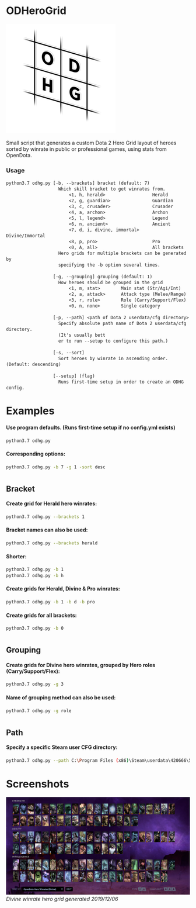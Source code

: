# ODHeroGrid
![logo](logo.png)

Small script that generates a custom Dota 2 Hero Grid layout of heroes sorted by winrate in public or professional games, using stats from OpenDota.



### Usage
```
python3.7 odhg.py [-b, --brackets] bracket (default: 7)
                    Which skill bracket to get winrates from.
                        <1, h, herald>                  Herald
                        <2, g, guardian>                Guardian
                        <3, c, crusader>                Crusader
                        <4, a, archon>                  Archon
                        <5, l, legend>                  Legend
                        <6, n, ancient>                 Ancient
                        <7, d, i, divine, immortal>     Divine/Immortal
                        <8, p, pro>                     Pro
                        <0, A, all>                     All brackets
                    Hero grids for multiple brackets can be generated by
                    specifying the -b option several times.
                  
                  [-g, --grouping] grouping (default: 1)
                    How heroes should be grouped in the grid
                        <1, m, stat>        Main stat (Str/Agi/Int)
                        <2, a, attack>      Attack type (Melee/Range)
                        <3, r, role>        Role (Carry/Support/Flex)
                        <0, n, none>        Single category   
                        
                  [-p, --path] <path of Dota 2 userdata/cfg directory>
                    Specify absolute path name of Dota 2 userdata/cfg directory.
                    (It's usually bett
                    er to run --setup to configure this path.)
                  
                  [-s, --sort]
                    Sort heroes by winrate in ascending order. (Default: descending)
                  
                  [--setup] (flag)
                    Runs first-time setup in order to create an ODHG config.
```

# Examples


#### Use program defaults. (Runs first-time setup if no config.yml exists)
```bash
python3.7 odhg.py
```

#### Corresponding options:
```bash
python3.7 odhg.py -b 7 -g 1 -sort desc
```


#
## Bracket


#### Create grid for Herald hero winrates:
```bash
python3.7 odhg.py --brackets 1
```

#### Bracket names can also be used:
```bash
python3.7 odhg.py --brackets herald
```

#### Shorter:
```bash
python3.7 odhg.py -b 1
python3.7 odhg.py -b h
```

#### Create grids for Herald, Divine & Pro winrates:
```bash
python3.7 odhg.py -b 1 -b d -b pro
```

#### Create grids for all brackets:
```bash
python3.7 odhg.py -b 0
```


#
## Grouping


#### Create grids for Divine hero winrates, grouped by Hero roles (Carry/Support/Flex):
```bash
python3.7 odhg.py -g 3
```

#### Name of grouping method can also be used:
```bash
python3.7 odhg.py -g role
```


#
## Path


#### Specify a specific Steam user CFG directory:
```bash
python3.7 odhg.py --path C:\Program Files (x86)\Steam\userdata\420666\570\remote\cfg
```


# Screenshots

![Divine Winrates](screenshot_divine.png)
_Divine winrate hero grid generated 2019/12/06_